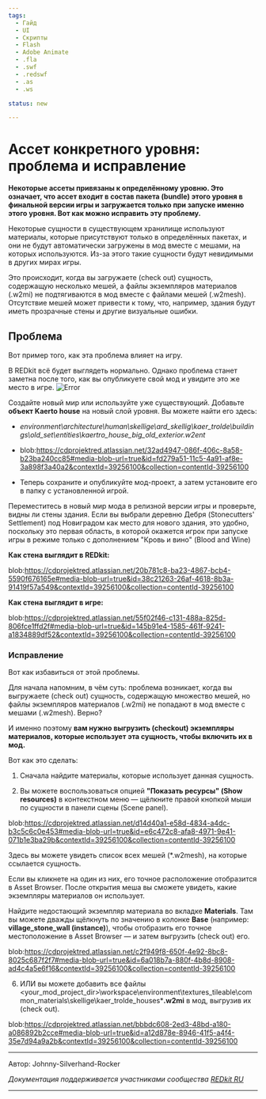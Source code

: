 ```yaml
---
tags:
  - Гайд
  - UI
  - Скрипты
  - Flash
  - Adobe Animate
  - .fla
  - .swf
  - .redswf
  - .as
  - .ws

status: new

---
```

# Ассет конкретного уровня: проблема и исправление

**Некоторые ассеты привязаны к определённому уровню. Это означает, что ассет входит в состав пакета (bundle) этого уровня в финальной версии игры и загружается только при запуске именно этого уровня. Вот как можно исправить эту проблему.**

Некоторые сущности в существующем хранилище используют материалы, которые присутствуют только в определённых пакетах, и они не будут автоматически загружены в мод вместе с мешами, на которых используются. Из-за этого такие сущности будут невидимыми в других мирах игры.

Это происходит, когда вы загружаете (check out) сущность, содержащую несколько мешей, а файлы экземпляров материалов (.w2mi) не подтягиваются в мод вместе с файлами мешей (.w2mesh). Отсутствие мешей может привести к тому, что, например, здания будут иметь прозрачные стены и другие визуальные ошибки.

## Проблема

Вот пример того, как эта проблема влияет на игру.

В REDkit всё будет выглядеть нормально. Однако проблема станет заметна после того, как вы опубликуете свой мод и увидите это же место в игре.
![Error](https://github.com/user-attachments/assets/63d4c244-fbd2-4bd1-8dc6-102ee725fbc7)

Создайте новый мир или используйте уже существующий. Добавьте **объект Kaerto house** на новый слой уровня. Вы можете найти его здесь:

- *environment\architecture\human\skellige\ard_skellig\kaer_trolde\buildings\old_set\entities\kaertro_house_big_old_exterior.w2ent*

- blob:https://cdprojektred.atlassian.net/32ad4947-086f-406c-8a58-b23ba240cc85#media-blob-url=true&id=fd279a51-11c5-4a91-af8e-3a898f3a40a2&contextId=39256100&collection=contentId-39256100

- Теперь сохраните и опубликуйте мод-проект, а затем установите его в папку с установленной игрой.

Переместитесь в новый мир мода в релизной версии игры и проверьте, видны ли стены здания. Если вы выбрали деревню Дебря (Stonecutters' Settlement) под Новиградом как место для нового здания, это удобно, поскольку это первая область, в которой окажется игрок при запуске игры в режиме только с дополнением "Кровь и вино" (Blood and Wine)

**Как стена выглядит в REDkit:**

blob:https://cdprojektred.atlassian.net/20b781c8-ba23-4867-bcb4-5590f676165e#media-blob-url=true&id=38c21263-26af-4618-8b3a-91419f57a549&contextId=39256100&collection=contentId-39256100

**Как стена выглядит в игре:**

blob:https://cdprojektred.atlassian.net/55f02f46-c131-488a-825d-806fce1ffd2f#media-blob-url=true&id=145b91e4-1585-461f-9241-a1834889df52&contextId=39256100&collection=contentId-39256100

### Исправление

Вот как избавиться от этой проблемы.

Для начала напомним, в чём суть: проблема возникает, когда вы выгружаете (check out) сущность, содержащую множество мешей, но файлы экземпляров материалов (.w2mi) не попадают в мод вместе с мешами (.w2mesh). Верно?

И именно поэтому **вам нужно выгрузить (checkout) экземпляры материалов, которые использует эта сущность, чтобы включить их в мод.**

Вот как это сделать:

1. Сначала найдите материалы, которые использует данная сущность.

2. Вы можете воспользоваться опцией **"Показать ресурсы" (Show resources)** в контекстном меню — щёлкните правой кнопкой мыши по сущности в панели сцены (Scene panel).


blob:https://cdprojektred.atlassian.net/d14d40a1-e58d-4834-a4dc-b3c5c6c0e453#media-blob-url=true&id=e6c472c8-afa8-4971-9e41-071b1e3ba29b&contextId=39256100&collection=contentId-39256100

Здесь вы можете увидеть список всех мешей (*.w2mesh), на которые ссылается сущность.

Если вы кликнете на один из них, его точное расположение отобразится в Asset Browser. После открытия меша вы сможете увидеть, какие экземпляры материалов он использует.

Найдите недостающий экземпляр материала во вкладке **Materials**. Там вы можете дважды щёлкнуть по значению в колонке **Base** (например: **village_stone_wall (instance)**), чтобы отобразить его точное местоположение в Asset Browser — и затем выгрузить (check out) его.

blob:https://cdprojektred.atlassian.net/c2f949f8-650f-4e92-8bc8-8025c687f2f7#media-blob-url=true&id=6a018b7a-880f-4b8d-8908-ad4c4a5e6f16&contextId=39256100&collection=contentId-39256100

6. ИЛИ вы можете добавить все файлы
<your_mod_project_dir>\workspace\environment\textures_tileable\common_materials\skellige\kaer_trolde_houses\***.w2mi**
в мод, выгрузив их (check out).

blob:https://cdprojektred.atlassian.net/bbbdc608-2ed3-48bd-a180-a086892b2cce#media-blob-url=true&id=a12d878e-8946-41f5-a4f4-35e7d94a9a2b&contextId=39256100&collection=contentId-39256100

***
Автор: Johnny-Silverhand-Rocker

*Документация поддерживается участниками сообщества [REDkit RU](https://discord.gg/kRTEy8KcNa)*
***
